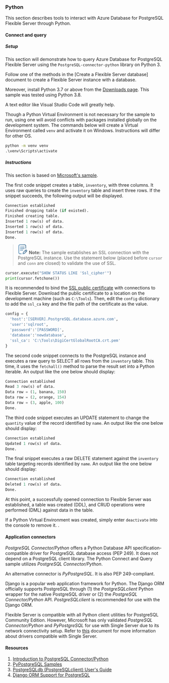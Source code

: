 ### Python

This section describes tools to interact with Azure Database for PostgreSQL Flexible Server through Python.

#### Connect and query

##### Setup

This section will demonstrate how to query Azure Database for PostgreSQL Flexible Server using the `PostgreSQL-connector-python` library on Python 3.

Follow one of the methods in the [Create a Flexible Server database] document to create a Flexible Server instance with a database.

Moreover, install Python 3.7 or above from the [Downloads page](https://www.python.org/downloads/). This sample was tested using Python 3.8.

A text editor like Visual Studio Code will greatly help.

Though a Python Virtual Environment is not necessary for the sample to run, using one will avoid conflicts with packages installed globally on the development system. The commands below will create a Virtual Environment called `venv` and activate it on Windows. Instructions will differ for other OS.

```cmd
python -m venv venv
.\venv\Scripts\activate
```

##### Instructions

This section is based on [Microsoft's sample](https://learn.microsoft.com/azure/postgresql/flexible-server/flexible-server/connect-python).

The first code snippet creates a table, `inventory`, with three columns. It uses raw queries to create the `inventory` table and insert three rows. If the snippet succeeds, the following output will be displayed.

```python
Connection established
Finished dropping table (if existed).
Finished creating table.
Inserted 1 row(s) of data.
Inserted 1 row(s) of data.
Inserted 1 row(s) of data.
Done.
```

>![Note icon](media/note.png "Note") **Note:** The sample establishes an SSL connection with the PostgreSQL instance. Use the statement below (placed before `cursor` and `conn` are closed) to validate the use of SSL.

```python
cursor.execute("SHOW STATUS LIKE 'Ssl_cipher'")
print(cursor.fetchone())
```

It is recommended to bind the [SSL public certificate](https://dl.cacerts.digicert.com/DigiCertGlobalRootCA.crt.pem) with connections to Flexible Server. Download the public certificate to a location on the development machine (such as `C:\Tools`). Then, edit the `config` dictionary to add the `ssl_ca` key and the file path of the certificate as the value.

```python
config = {
  'host':'[SERVER].PostgreSQL.database.azure.com',
  'user':'sqlroot',
  'password':'[PASSWORD]',
  'database':'newdatabase',
  'ssl_ca': 'C:\Tools\DigiCertGlobalRootCA.crt.pem'
}
```

The second code snippet connects to the PostgreSQL instance and executes a raw query to SELECT all rows from the `inventory` table. This time, it uses the `fetchall()` method to parse the result set into a Python iterable. An output like the one below should display:

```python
Connection established
Read 3 row(s) of data.
Data row = (1, banana, 150)
Data row = (2, orange, 154)
Data row = (3, apple, 100)
Done.
```

The third code snippet executes an UPDATE statement to change the `quantity` value of the record identified by `name`. An output like the one below should display:

```python
Connection established
Updated 1 row(s) of data.
Done.
```

The final snippet executes a raw DELETE statement against the `inventory` table targeting records identified by `name`. An output like the one below should display:

```python
Connection established
Deleted 1 row(s) of data.
Done.
```

At this point, a successfully opened connection to Flexible Server was established, a table was created (DDL), and CRUD operations were performed (DML) against data in the table.

If a Python Virtual Environment was created, simply enter `deactivate` into the console to remove it.
.

#### Application connectors

*PostgreSQL Connector/Python* offers a Python Database API specification-compatible driver for PostgreSQL database access (PEP 249). It does not depend on a PostgreSQL client library. The Python Connect and Query sample utilizes *PostgreSQL Connector/Python*.

An alternative connector is *PyPostgreSQL*. It is also PEP 249-compliant.

Django is a popular web application framework for Python. The Django ORM officially supports PostgreSQL through (1) the *PostgreSQLclient* Python wrapper for the native PostgreSQL driver or (2) the *PostgreSQL Connector/Python* API. *PostgreSQLclient* is recommended for use with the Django ORM.

Flexible Server is compatible with all Python client utilities for PostgreSQL Community Edition. However, Microsoft has only validated *PostgreSQL Connector/Python* and *PyPostgreSQL* for use with Single Server due to its network connectivity setup. Refer to [this](https://learn.microsoft.com/azure/postgresql/flexible-server/concepts-compatibility) document for more information about drivers compatible with Single Server.

#### Resources

1. [Introduction to PostgreSQL Connector/Python](https://dev.PostgreSQL.com/doc/connector-python/en/connector-python-introduction.html)
2. [PyPostgreSQL Samples](https://pyPostgreSQL.readthedocs.io/en/latest/user/examples.html)
3. [PostgreSQLdb (PostgreSQLclient) User's Guide](https://PostgreSQLclient.readthedocs.io/user_guide.html#PostgreSQLdb)
4. [Django ORM Support for PostgreSQL](https://docs.djangoproject.com/en/3.2/ref/databases/#PostgreSQL-notes)
